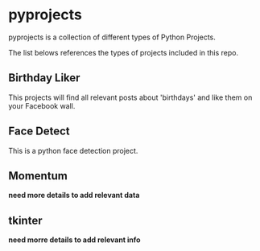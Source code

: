 # pyprojects
pyprojects is a collection of different types of Python Projects.

The list belows references the types of projects included in this repo.

## Birthday Liker
This projects will find all relevant posts about 'birthdays' and like them on your Facebook wall.

## Face Detect

This is a python face detection project.

## Momentum 

**need more details to add relevant data**

## tkinter

**need morre details to add relevant info**
